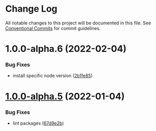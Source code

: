 # Change Log

All notable changes to this project will be documented in this file.
See [Conventional Commits](https://conventionalcommits.org) for commit guidelines.

# 1.0.0-alpha.6 (2022-02-04)


### Bug Fixes

* install specific node version ([2b1fe85](https://github.com/thoughtindustries/helium/commit/2b1fe85d14445bd7abc67de5f3b6fa9b58786d09))





# [1.0.0-alpha.5](https://github.com/thoughtindustries/helium/compare/@thoughtindustries/link-lists@1.0.0-alpha.4...@thoughtindustries/link-lists@1.0.0-alpha.5) (2022-01-04)


### Bug Fixes

* lint packages ([67d9e2b](https://github.com/thoughtindustries/helium/commit/67d9e2b831800c00a0d9c99bfd7f498321242536))
